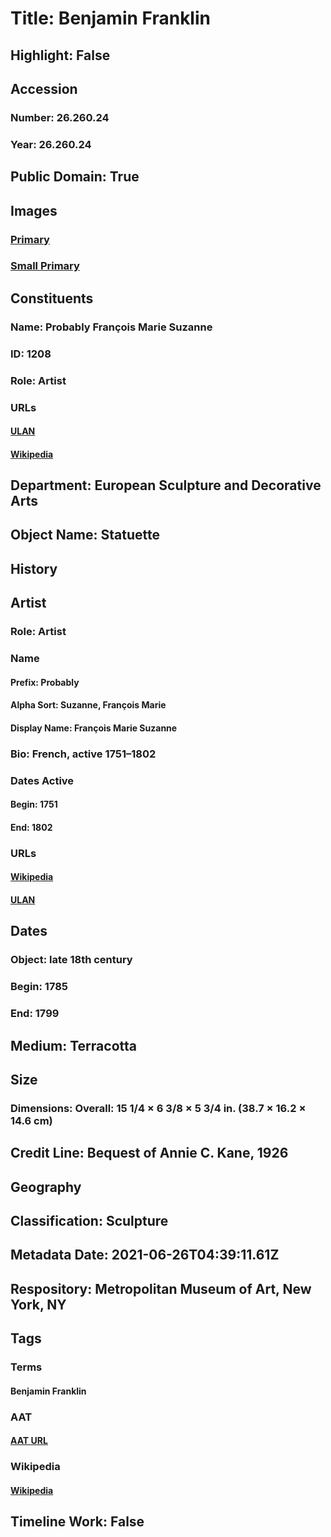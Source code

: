 # Title: Benjamin Franklin
## Highlight: False
## Accession
### Number: 26.260.24
### Year: 26.260.24
## Public Domain: True
## Images
### [Primary](https://images.metmuseum.org/CRDImages/es/original/66039.jpg)
### [Small Primary](https://images.metmuseum.org/CRDImages/es/web-large/66039.jpg)
## Constituents
### Name: Probably François Marie Suzanne
### ID: 1208
### Role: Artist
### URLs
#### [ULAN](http://vocab.getty.edu/page/ulan/500115394)
#### [Wikipedia](https://www.wikidata.org/wiki/Q3083570)
## Department: European Sculpture and Decorative Arts
## Object Name: Statuette
## History
## Artist
### Role: Artist
### Name
#### Prefix: Probably
#### Alpha Sort: Suzanne, François Marie
#### Display Name: François Marie Suzanne
### Bio: French, active 1751–1802
### Dates Active
#### Begin: 1751
#### End: 1802
### URLs
#### [Wikipedia](https://www.wikidata.org/wiki/Q3083570)
#### [ULAN](http://vocab.getty.edu/page/ulan/500115394)
## Dates
### Object: late 18th century
### Begin: 1785
### End: 1799
## Medium: Terracotta
## Size
### Dimensions: Overall: 15 1/4 × 6 3/8 × 5 3/4 in. (38.7 × 16.2 × 14.6 cm)
## Credit Line: Bequest of Annie C. Kane, 1926
## Geography
## Classification: Sculpture
## Metadata Date: 2021-06-26T04:39:11.61Z
## Respository: Metropolitan Museum of Art, New York, NY
## Tags
### Terms
#### Benjamin Franklin
### AAT
#### [AAT URL](http://vocab.getty.edu/page/ulan/500331804)
### Wikipedia
#### [Wikipedia]()
## Timeline Work: False